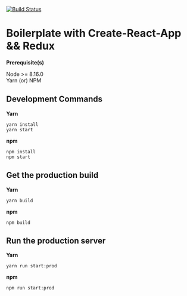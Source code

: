 [![Build Status](https://travis-ci.org/aj-anuragjain/react-custom-boilerplate.svg?branch=master)](https://travis-ci.org/aj-anuragjain/react-custom-boilerplate)

# Boilerplate with Create-React-App && Redux

**Prerequisite(s)**

Node >= 8.16.0  
Yarn (or) NPM

## Development Commands

**Yarn**

```
yarn install
yarn start
```

**npm**

```
npm install
npm start
```

## Get the production build

**Yarn**

```
yarn build
```

**npm**

```
npm build
```

## Run the production server

**Yarn**

```
yarn run start:prod
```

**npm**

```
npm run start:prod
```
